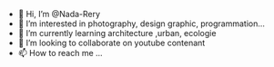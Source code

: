 - 👋 Hi, I’m @Nada-Rery
- 👀 I’m interested in photography, design graphic, programmation...
- 🌱 I’m currently learning architecture ,urban, ecologie
- 💞️ I’m looking to collaborate on youtube contenant
- 📫 How to reach me ...

<!---
Nada-Rery/Nada-Rery is a ✨ special ✨ repository because its `README.md` (this file) appears on your GitHub profile.
You can click the Preview link to take a look at your changes.
--->
